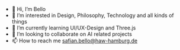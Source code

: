 - 👋 Hi, I’m Bello
- 👀 I’m interested in Design, Philosophy, Technology and all kinds of things
- 🌱 I’m currently learning UI/UX-Design and Three.js
- 💞️ I’m looking to collaborate on AI related projects
- 📫 How to reach me safian.bello@haw-hamburg.de

<!---
sofianbello/sofianbello is a ✨ special ✨ repository because its `README.md` (this file) appears on your GitHub profile.
You can click the Preview link to take a look at your changes.
--->
